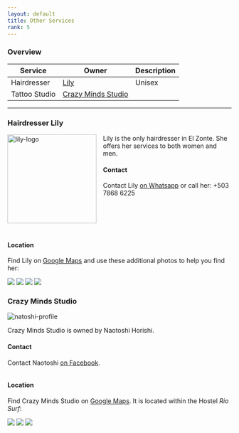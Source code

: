 ```yaml
---
layout: default
title: Other Services
rank: 5
---
```


### Overview

| Service | Owner | Description |
| --- | --- | --- |
| Hairdresser | [Lily](#hairdresser-lily) | Unisex |
| Tattoo Studio | [Crazy Minds Studio](#crazy-minds-studio) | |

---

### Hairdresser Lily

![lily-logo](assets/lily/LilyLogo.jpg) 
<style>img[alt=lily-logo] { width: 150px; float: left; margin: 0px 15px 20px 0px;}</style>

Lily is the only hairdresser in El Zonte.
She offers her services to both women and men.

#### Contact
Contact Lily [on Whatsapp](https://wa.me/+50378686225) or call her: +503 7868 6225

<!-- stop floating left -->
<div style="clear:both;"></div>

#### Location
Find Lily on [Google Maps](https://goo.gl/maps/VmkFa4tDGWbTtS8v7) and use these additional photos to help you find her:

![](assets/lily/LilySignSmall.jpg)
![](assets/lily/LilyStreetSmall.jpg)
![](assets/lily/LilyCasaSmall.jpg)
![](assets/lily/LilyStudioSmall.jpg)

### Crazy Minds Studio

![natoshi-profile](assets/naotoshi/NaotoshiSurfing.jpg)
<style>img[alt=lily-logo] { width: 200px; float: left; margin: 0px 15px 20px 0px;}</style>
Crazy Minds Studio is owned by Naotoshi Horishi.

#### Contact
Contact Naotoshi [on Facebook](https://www.facebook.com/crazymindstattoo).

<!-- stop floating left -->
<div style="clear:both;"></div>

#### Location
Find Crazy Minds Studio on [Google Maps](https://maps.app.goo.gl/NyyhgNDhKvLxTzCv8).
It is located within the Hostel *Rio Surf*:

![](assets/naotoshi/RioSurfLocation1Small.jpg)
![](assets/naotoshi/RioSurfLocation2Small.jpg)
![](assets/naotoshi/RioSurfLocation3Small.jpg)





